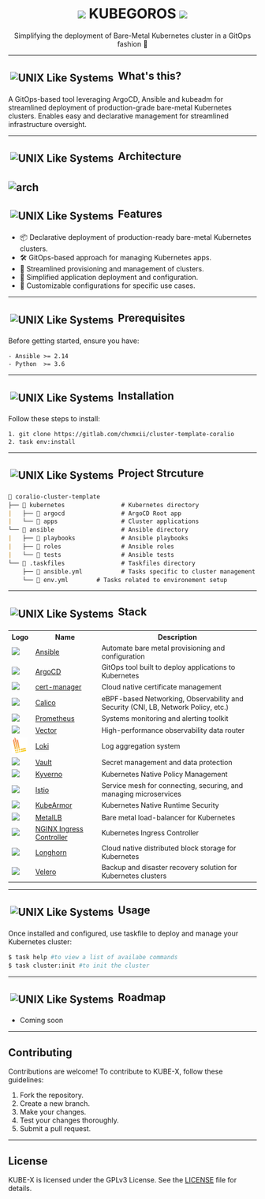 <div align="center">
  
#  <img src="https://media.giphy.com/media/3o7aD2d7hy9ktXNDP2/giphy.gif" width="35"> KUBEGOROS  <img src="https://media.giphy.com/media/3o7aD2d7hy9ktXNDP2/giphy.gif" width="35">
Simplifying the deployment of Bare-Metal Kubernetes cluster in a GitOps fashion 🚀
</div>

---
##  <img src="https://upload.wikimedia.org/wikipedia/commons/thumb/3/35/Tux.svg/640px-Tux.svg.png" alt="UNIX Like Systems" width="20" height="25"  style="vertical-align:top; margin:4px"> What's this?

A GitOps-based tool leveraging ArgoCD, Ansible and kubeadm for streamlined deployment of production-grade bare-metal Kubernetes clusters. Enables easy and declarative management for streamlined infrastructure oversight.

---
## <img src="https://upload.wikimedia.org/wikipedia/commons/thumb/3/35/Tux.svg/640px-Tux.svg.png" alt="UNIX Like Systems" width="20" height="25"  style="vertical-align:top; margin:4px"> Architecture
![arch](arch.png)
---
## <img src="https://upload.wikimedia.org/wikipedia/commons/thumb/3/35/Tux.svg/640px-Tux.svg.png" alt="UNIX Like Systems" width="20" height="25"  style="vertical-align:top; margin:4px"> Features

- 📦 Declarative deployment of production-ready bare-metal Kubernetes clusters.
- 🛠️ GitOps-based approach for managing Kubernetes apps.
- 🔄 Streamlined provisioning and management of clusters.
- 🚀 Simplified application deployment and configuration.
- 🔧 Customizable configurations for specific use cases.

---

## <img src="https://upload.wikimedia.org/wikipedia/commons/thumb/3/35/Tux.svg/640px-Tux.svg.png" alt="UNIX Like Systems" width="20" height="25"  style="vertical-align:top; margin:4px"> Prerequisites

Before getting started, ensure you have:
```
- Ansible >= 2.14
- Python  >= 3.6

```
---

## <img src="https://upload.wikimedia.org/wikipedia/commons/thumb/3/35/Tux.svg/640px-Tux.svg.png" alt="UNIX Like Systems" width="20" height="25"  style="vertical-align:top; margin:4px"> Installation

Follow these steps to install:
```
1. git clone https://gitlab.com/chxmxii/cluster-template-coralio
2. task env:install 
```
---
## <img src="https://upload.wikimedia.org/wikipedia/commons/thumb/3/35/Tux.svg/640px-Tux.svg.png" alt="UNIX Like Systems" width="20" height="25"  style="vertical-align:top; margin:4px"> Project Strcuture

```md
📁 coralio-cluster-template
├── 📁 kubernetes                # Kubernetes directory
|   ├── 📁 argocd                # ArgoCD Root app
|   └── 📁 apps                  # Cluster applications
└── 📁 ansible                   # Ansible directory 
|   ├── 📁 playbooks             # Ansible playbooks
|   ├── 📁 roles                 # Ansible roles
|   └── 📁 tests                 # Ansible tests
└── 📁 .taskfiles                # Taskfiles directory
    ├── 📄 ansible.yml           # Tasks specific to cluster management with ansible
    └── 📄 env.yml        # Tasks related to environement setup

```
---
## <img src="https://upload.wikimedia.org/wikipedia/commons/thumb/3/35/Tux.svg/640px-Tux.svg.png" alt="UNIX Like Systems" width="20" height="25"  style="vertical-align:top; margin:4px"> Stack
<table>
    <tr>
        <th>Logo</th>
        <th>Name</th>
        <th>Description</th>
    </tr>
    <tr>
        <td><img width="32" src="https://simpleicons.org/icons/ansible.svg"></td>
        <td><a href="https://www.ansible.com">Ansible</a></td>
        <td>Automate bare metal provisioning and configuration</td>
    </tr>
    <tr>
        <td><img width="32" src="https://avatars.githubusercontent.com/u/30269780"></td>
        <td><a href="https://argoproj.github.io/cd">ArgoCD</a></td>
        <td>GitOps tool built to deploy applications to Kubernetes</td>
    </tr>
    <tr>
        <td><img width="32" src="https://github.com/jetstack/cert-manager/raw/master/logo/logo.png"></td>
        <td><a href="https://cert-manager.io">cert-manager</a></td>
        <td>Cloud native certificate management</td>
    </tr>
    <tr>
        <td><img width="32" src="https://rancher.com/docs/img/rancher/calico-logo.png"></td>
        <td><a href="https://www.projectcalico.org">Calico</a></td>
        <td>eBPF-based Networking, Observability and Security (CNI, LB, Network Policy, etc.)</td>
    </tr>
    <tr>
        <td><img width="32" src="https://luktom.net/wordpress/wp-content/uploads/2019/05/prometheus.png"></td>
        <td><a href="https://prometheus.io">Prometheus</a></td>
        <td>Systems monitoring and alerting toolkit</td>
    </tr>
    <tr>
        <td><img width="32" src="https://vector.dev/favicon.ico"></td>
        <td><a href="https://vector.dev">Vector</a></td>
        <td>High-performance observability data router</td>
    </tr>
    <tr>
        <td><img width="32" src="https://github.com/grafana/loki/blob/main/docs/sources/logo.png?raw=true"></td>
        <td><a href="https://grafana.com/oss/loki">Loki</a></td>
        <td>Log aggregation system</td>
    </tr>
    <tr>
        <td><img width="32" src="https://devopsideas.com/wp-content/uploads/2018/03/vault-logo.png"></td>
        <td><a href="https://www.vaultproject.io">Vault</a></td>
        <td>Secret management and data protection</td>
    </tr>
    <tr>
        <td><img width="32" src="https://res.cloudinary.com/startup-grind/image/upload/c_fill,dpr_2.0,f_auto,g_center,h_1080,q_100,w_1080/v1/gcs/platform-data-cncf/events/35923880-823a-11e9-9089-0c9c102f9e6f.png"></td>
        <td><a href="https://kyverno.io">Kyverno</a></td>
        <td>Kubernetes Native Policy Management</td>
    </tr>
    <tr>
        <td><img width="32" src="https://creazilla-store.fra1.digitaloceanspaces.com/icons/3508845/istio-bluelogo-nobackground-unframed-icon-md.png"></td>
        <td><a href="https://istio.io">Istio</a></td>
        <td>Service mesh for connecting, securing, and managing microservices</td>
    </tr>
    <tr>
        <td><img width="32" src="https://pbs.twimg.com/profile_images/1452865156359196674/Z6IT7Fbr.png"></td>
        <td><a href="https://kubearmor.io">KubeArmor</a></td>
        <td>Kubernetes Native Runtime Security</td>
    </tr>
    <tr>
        <td><img width="32" src="https://v0-2-1--metallb.netlify.app/images/logo.png"></td>
        <td><a href="https://metallb.org">MetalLB</a></td>
        <td>Bare metal load-balancer for Kubernetes</td>
    </tr>
    <tr>
        <td><img width="32" src="https://nginx.org/nginx.png"></td>
        <td><a href="https://www.nginx.com">NGINX Ingress Controller</a></td>
        <td>Kubernetes Ingress Controller</td>
    </tr>
    <tr>
        <td><img width="32" src="https://vadosware.io/images/longhorn-logo.png"></td>
        <td><a href="https://longhorn.io">Longhorn</a></td>
        <td>Cloud native distributed block storage for Kubernetes</td>
    </tr>
    <tr>
        <td><img width="32" src="https://www.definit.co.uk/images/logos/velero.png"></td>
        <td><a href="https://velero.io">Velero</a></td>
        <td>Backup and disaster recovery solution for Kubernetes clusters</td>
    </tr>
</table>


---
## <img src="https://upload.wikimedia.org/wikipedia/commons/thumb/3/35/Tux.svg/640px-Tux.svg.png" alt="UNIX Like Systems" width="20" height="25"  style="vertical-align:top; margin:4px"> Usage

Once installed and configured, use taskfile to deploy and manage your Kubernetes cluster:

```bash
$ task help #to view a list of availabe commands
$ task cluster:init #to init the cluster
```
---

## <img src="https://upload.wikimedia.org/wikipedia/commons/thumb/3/35/Tux.svg/640px-Tux.svg.png" alt="UNIX Like Systems" width="20" height="25"  style="vertical-align:top; margin:4px"> Roadmap

- Coming soon

---
## Contributing

Contributions are welcome! To contribute to KUBE-X, follow these guidelines:

1. Fork the repository.
2. Create a new branch.
3. Make your changes.
4. Test your changes thoroughly.
5. Submit a pull request.

---

## License

KUBE-X is licensed under the  GPLv3 License. See the [LICENSE](LICENSE.md) file for details.



